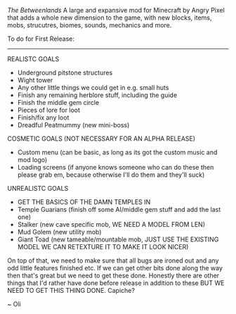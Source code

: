 *The Betweenlands*
A large and expansive mod for Minecraft by Angry Pixel that adds a whole new dimension to the game, with new blocks, items, mobs, strucutres, biomes, sounds, mechanics and more.

To do for First Release:
_____________________________________________________________________
REALISTC GOALS
- Underground pitstone structures
- Wight tower
- Any other little things we could get in e.g. small huts
- Finish any remaining herblore stuff, including the guide
- Finish the middle gem circle
- Pieces of lore for loot
- Finish/fix any loot
- Dreadful Peatmummy (new mini-boss)

COSMETIC GOALS (NOT NECESSARY FOR AN ALPHA RELEASE)
- Custom menu (can be basic, as long as its got the custom music and mod logo)
- Loading screens (if anyone knows someone who can do these then please grab em, because otherwise I'll do them and they'll suck)

UNREALISTC GOALS
- GET THE BASICS OF THE DAMN TEMPLES IN
- Temple Guarians (finish off some AI/middle gem stuff and add the last one)
- Stalker (new cave specific mob, WE NEED A MODEL FROM LEN)
- Mud Golem (new utility mob)
- Giant Toad (new tameable/mountable mob, JUST USE THE EXISTING MODEL WE CAN RETEXTURE IT TO MAKE IT LOOK NICER)

On top of that, we need to make sure that all bugs are ironed out and any odd little features finished etc. If we can get other bits done along the way then that's great but we need to get these done. Honestly there are other things that I'd rather have done before release in addition to these BUT WE NEED TO GET THIS THING DONE. Capiche?

~ Oli
